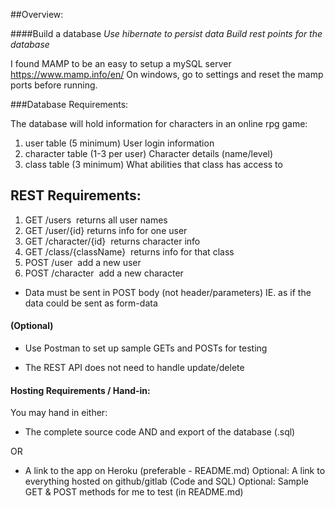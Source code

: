 ##Overview:

####Build a database
_Use hibernate to persist data
Build rest points for the database_

I found MAMP to be an easy to setup a mySQL server
 https://www.mamp.info/en/
On windows, go to settings and reset the mamp ports before running.

###Database Requirements:

The database will hold information for characters in an online rpg game:

1. user table (5 minimum)
    User login information
2. character table (1-3 per user)
    Character details (name/level)
3. class table (3 minimum)
    What abilities that class has access to

## REST Requirements:

1. GET /users 
    returns all user names
2. GET /user/{id}
    returns info for one user
3. GET /character/{id}
     returns character info
4. GET /class/{className} 
    returns info for that class 
5. POST /user 
add a new user
6. POST /character 
add a new character

- Data must be sent in POST body (not header/parameters)
IE. as if the data could be sent as form-data

#### (Optional)
- Use Postman to set up sample GETs and POSTs for testing

- The REST API does not need to handle update/delete

#### Hosting Requirements / Hand-in:

You may hand in either:

- The complete source code AND and export of the database (.sql)

OR

- A link to the app on Heroku (preferable - README.md)
Optional: A link to everything hosted on github/gitlab (Code and SQL)
Optional: Sample GET & POST methods for me to test (in README.md)
